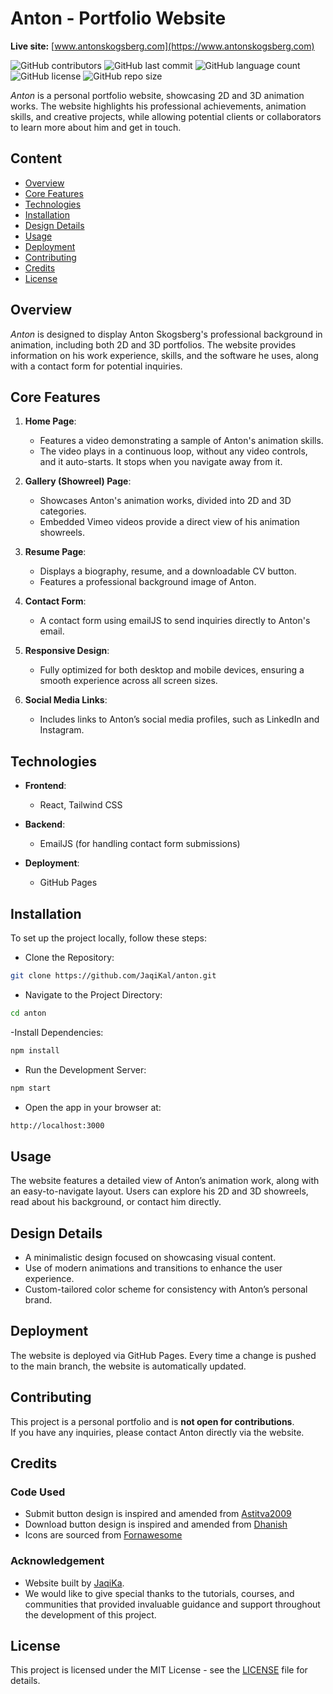 # Anton - Portfolio Website

**Live site:** [www.antonskogsberg.com](https://www.antonskogsberg.com)


![GitHub contributors](https://img.shields.io/github/contributors/JaqiKal/anton?color=blue)
![GitHub last commit](https://img.shields.io/github/last-commit/JaqiKal/anton?color=brightgreen)
![GitHub language count](https://img.shields.io/github/languages/count/JaqiKal/anton?color=orange)
![GitHub license](https://img.shields.io/github/license/JaqiKal/anton?color=yellow)
![GitHub repo size](https://img.shields.io/github/repo-size/JaqiKal/anton?color=black)

*Anton* is a personal portfolio website, showcasing 2D and 3D animation works. The website highlights his professional achievements, animation skills, and creative projects, while allowing potential clients or collaborators to learn more about him and get in touch.

## Content

- [Overview](#overview)
- [Core Features](#core-features)
- [Technologies](#technologies)
- [Installation](#installation)
- [Design Details](#design-details)
- [Usage](#usage)
- [Deployment](#deployment)
- [Contributing](#contributing)
- [Credits](#credits)
- [License](#license)

## Overview

*Anton* is designed to display Anton Skogsberg's professional background in animation, including both 2D and 3D portfolios. The website provides information on his work experience, skills, and the software he uses, along with a contact form for potential inquiries.

## Core Features

1. **Home Page**:
   - Features a video demonstrating a sample of Anton's animation skills.
   - The video plays in a continuous loop, without any video controls, and it auto-starts. It stops when you navigate away from it.

2. **Gallery (Showreel) Page**:
   - Showcases Anton's animation works, divided into 2D and 3D categories.
   - Embedded Vimeo videos provide a direct view of his animation showreels.

3. **Resume Page**:
   - Displays a biography, resume, and a downloadable CV button.
   - Features a professional background image of Anton.

4. **Contact Form**:
   - A contact form using emailJS to send inquiries directly to Anton's email.

5. **Responsive Design**:
   - Fully optimized for both desktop and mobile devices, ensuring a smooth experience across all screen sizes.

6. **Social Media Links**:
   - Includes links to Anton’s social media profiles, such as LinkedIn and Instagram.

## Technologies

- **Frontend**:  
  - React, Tailwind CSS
  
- **Backend**:  
  - EmailJS (for handling contact form submissions)

- **Deployment**:  
  - GitHub Pages

## Installation

To set up the project locally, follow these steps:

- Clone the Repository:

```bash
git clone https://github.com/JaqiKal/anton.git
```

- Navigate to the Project Directory:

```bash
cd anton
```

-Install Dependencies:

 ```bash
 npm install
```

- Run the Development Server:

```bash
npm start
```

- Open the app in your browser at:

```bash
http://localhost:3000
```

## Usage

The website features a detailed view of Anton’s animation work, along with an easy-to-navigate layout. Users can explore his 2D and 3D showreels, read about his background, or contact him directly.

## Design Details

- A minimalistic design focused on showcasing visual content.
- Use of modern animations and transitions to enhance the user experience.
- Custom-tailored color scheme for consistency with Anton’s personal brand.

## Deployment

The website is deployed via GitHub Pages. Every time a change is pushed to the main branch, the website is automatically updated.

## Contributing  
This project is a personal portfolio and is **not open for contributions**.  
If you have any inquiries, please contact Anton directly via the website.

## Credits

### Code Used

- Submit button design is inspired and amended from [Astitva2009](https://codepen.io/astitva2009/pen/ExQeNxb)
- Download button design is inspired and amended from [Dhanish](https://codepen.io/dhanishgajjar/pen/NgQqVj)
- Icons are sourced from [Fornawesome](https://fontawesome.com/)

### Acknowledgement

- Website built by [JaqiKa](https://github.com/JaqiKal).
- We would like to give special thanks to the tutorials, courses, and communities that provided invaluable guidance and support throughout the development of this project.

## License

This project is licensed under the MIT License - see the [LICENSE](https://github.com/JaqiKal/anton/blob/main/LICENSE) file for details.

